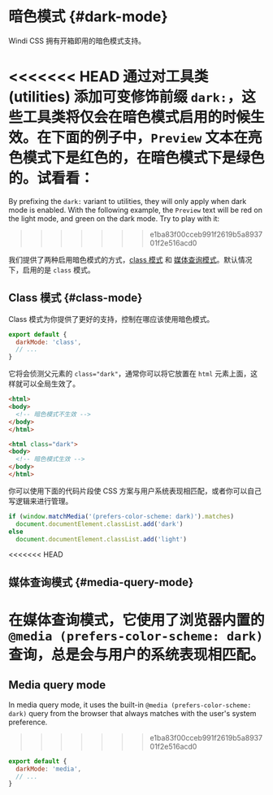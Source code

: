 # 暗色模式 {#dark-mode}

Windi CSS 拥有开箱即用的暗色模式支持。

<<<<<<< HEAD
通过对工具类 (utilities) 添加可变修饰前缀 `dark:`，这些工具类将仅会在暗色模式启用的时候生效。在下面的例子中，`Preview` 文本在亮色模式下是红色的，在暗色模式下是绿色的。试看看：
=======
By prefixing the `dark:` variant to utilities, they will only apply when dark mode is enabled. With the following example, the `Preview` text will be red on the light mode, and green on the dark mode. Try to play with it:
>>>>>>> e1ba83f00cceb991f2619b5a893701f2e516acd0

<ToggleDark />

<InlinePlayground :input="'text-red-400 dark:text-green-400'" :showCSS="true" :showPreview="true"/>

我们提供了两种启用暗色模式的方式，[class 模式](#class-mode) 和 [媒体查询模式](#media-query-mode)。默认情况下，启用的是 `class` 模式。

## Class 模式 {#class-mode}

Class 模式为你提供了更好的支持，控制在哪应该使用暗色模式。

```js windi.config.js
export default {
  darkMode: 'class',
  // ...
}
```

它将会侦测父元素的 `class="dark"`，通常你可以将它放置在 `html` 元素上面，这样就可以全局生效了。

```html
<html>
<body>
  <!-- 暗色模式不生效 -->
</body>
</html>

<html class="dark">
<body>
  <!-- 暗色模式生效 -->
</body>
</html>
```

你可以使用下面的代码片段使 CSS 方案与用户系统表现相匹配，或者你可以自己写逻辑来进行管理。

```js
if (window.matchMedia('(prefers-color-scheme: dark)').matches)
  document.documentElement.classList.add('dark')
else
  document.documentElement.classList.add('light')
```

<InlinePlayground
  :input="'text-white dark:text-white'"
  :config="{ darkMode: 'class' }"
  :showCSS="true"
  :showPreview="false"
  :showMode="false"
  :showTabs="false"
  :showConfig="true"
  :enableConfig="true"
/>

<<<<<<< HEAD
## 媒体查询模式 {#media-query-mode}

在媒体查询模式，它使用了浏览器内置的 `@media (prefers-color-scheme: dark)` 查询，总是会与用户的系统表现相匹配。
=======
## Media query mode

In media query mode, it uses the built-in `@media (prefers-color-scheme: dark)` query from the browser that always matches with the user's system preference.
>>>>>>> e1ba83f00cceb991f2619b5a893701f2e516acd0

```js windi.config.js
export default {
  darkMode: 'media',
  // ...
}
```

<InlinePlayground
  :input="'text-white dark:text-white'"
  :config="{ darkMode: 'media' }"
  :showCSS="true"
  :showPreview="false"
  :showMode="false"
  :showTabs="false"
  :showConfig="true"
  :enableConfig="true"
/>
